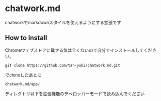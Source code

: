 chatwork.md
===========

chatworkでmarkdownスタイルを使えるようにする拡張です

## How to install

Chromeウェブストアに載せる気は全くないので自分でインストールしてください。


```
git clone https://github.com/tan-yuki/chatwork.md.git
```

でcloneしたあとに


```
chatwork.md/app/
```

ディレクトリ以下を拡張機能のデベロッパーモードで読み込んでください

